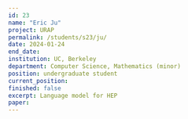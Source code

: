 ```yaml
---
id: 23
name: "Eric Ju"
project: URAP
permalink: /students/s23/ju/
date: 2024-01-24
end_date:
institution: UC, Berkeley
department: Computer Science, Mathematics (minor)
position: undergraduate student
current_position: 
finished: false
excerpt: Language model for HEP
paper: 
---
```

